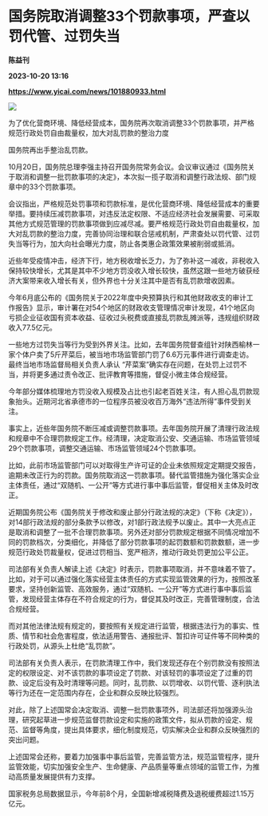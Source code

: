 # 国务院取消调整33个罚款事项，严查以罚代管、过罚失当
**陈益刊**

**2023-10-20 13:16**

**https://www.yicai.com/news/101880933.html**

![](https://imgcdn.yicai.com/uppics/slides/2023/10/85fc1de88de33c5ab7ae5c17c7dedea6.jpg)

为了优化营商环境、降低经营成本，国务院再次取消调整33个罚款事项，并严格规范行政处罚自由裁量权，加大对乱罚款的整治力度

国务院再出手整治乱罚款。

10月20日，国务院总理李强主持召开国务院常务会议。会议审议通过《国务院关于取消和调整一批罚款事项的决定》，本次拟一揽子取消和调整行政法规、部门规章中的33个罚款事项。

会议指出，严格规范处罚事项和罚款标准，是优化营商环境、降低经营成本的重要举措。要持续压减罚款事项，对违反法定权限、不适应经济社会发展需要、可采取其他方式规范管理的罚款事项做到应减尽减。要严格规范行政处罚自由裁量权，加大对乱罚款的整治力度，完善协同治理和联合惩戒机制，严肃查处以罚代管、过罚失当等行为，加大向社会曝光力度，防止各类惠企政策效果被削弱或抵消。

近些年受疫情冲击，经济下行，地方税收增长乏力，为了弥补这一减收，非税收入保持较快增长，尤其是其中不少地方罚没收入增长较快，虽然这跟一些地方破获经济大案带来收入增长有关，但外界也十分关注其中是否有乱罚款增收因素。

今年6月底公布的《国务院关于2022年度中央预算执行和其他财政收支的审计工作报告》显示，审计署在对54个地区的财政收支管理情况审计发现，41个地区向亏损企业征收国有资本收益、征收过头税费或直接乱罚款乱摊派等，违规组织财政收入77.5亿元。

一些地方过罚失当等行为受到外界关注。比如，去年国务院督查组针对陕西榆林一家个体户卖了5斤芹菜后，被当地市场监管部门罚了6.6万元事件进行调查走访。最终当地市场监督局相关负责人承认 “芹菜案”确实存在问题，在处罚上过罚不当，并将更多通过责令改正、批评教育等措施，督促小微主体合规经营。

今年部分媒体梳理地方罚没收入规模及占比也引起老百姓关注，有人担心乱罚款现象抬头。近期河北省承德市的一位程序员被没收百万海外“违法所得”事件受到关注。

事实上，近些年国务院不断压减或调整罚款事项。去年国务院开展了清理行政法规和规章中不合理罚款规定工作。经清理，决定取消公安、交通运输、市场监管领域29个罚款事项，调整交通运输、市场监管领域24个罚款事项。

比如，此前市场监管部门可以对取得生产许可证的企业未依照规定定期提交报告，逾期未改正行为的罚款。国务院取消这一罚款事项。替代监管措施为强化落实企业主体责任，通过“双随机、一公开”等方式进行事中事后监管，督促相关主体及时改正。

近期国务院公布《国务院关于修改和废止部分行政法规的决定》（下称《决定》），对14部行政法规的部分条款予以修改，对1部行政法规予以废止。其中一大亮点正是取消和调整了一批不合理罚款事项。另外还对部分罚款规定根据不同情况增加不同的罚款档次，分类细化，并降低了部分罚款事项的起罚数额和罚款数额，进一步规范行政处罚裁量权，促进过罚相当、宽严相济，推动行政处罚更加公平公正。

司法部有关负责人解读上述《决定》时表示，罚款事项取消，并不意味着不管了。比如，对于可以通过强化落实经营主体责任的方式实现监管效果的行为，按照改革要求，坚持创新监管、高效服务，通过“双随机、一公开”等方式进行事中事后监管，发现经营主体存在不符合规定的行为，督促其及时改正，完善管理制度，合法合规经营。

而对其他法律法规有规定的，要按照有关规定进行监管，根据违法行为的事实、性质、情节和社会危害程度，依法适用警告、通报批评、暂扣许可证件等不同种类的行政处罚，从源头上杜绝“乱罚款”。

司法部有关负责人表示，在罚款清理工作中，我们发现还存在个别罚款没有按照法定的权限设定、对不该罚款的事项设定了罚款、对该轻罚的事项设定了过重的罚款、设定后没有及时清理等问题。同时，乱罚款、以罚增收、以罚代管、逐利执法等行为还在一定范围内存在，企业和群众反映比较强烈。

对此，除了上述国常会决定取消、调整一批罚款事项外，司法部还将加强源头治理，研究起草进一步规范监督罚款设定和实施的政策文件，拟从罚款的设定、规范、监督等角度，提出具体要求，细化制度规范，切实解决企业和群众反映强烈的突出问题。

上述国常会还称，要着力加强事中事后监管，完善监管方法，规范监管程序，提升监管效能，切实加强安全生产、生命健康、产品质量等重点领域的监管工作，为推动高质量发展提供有力支撑。

国家税务总局数据显示，今年前8个月，全国新增减税降费及退税缓费超过1.15万亿元。